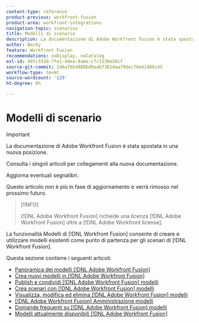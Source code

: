 ```yaml
---
content-type: reference
product-previous: workfront-fusion
product-area: workfront-integrations
navigation-topic: scenarios
title: Modelli di scenario
description: La documentazione di Adobe Workfront Fusion è stata spostata in una nuova posizione. Questo articolo è stato dichiarato obsoleto, ma contiene un collegamento al nuovo articolo che descrive questa funzionalità.
author: Becky
feature: Workfront Fusion
recommendations: noDisplay, noCatalog
exl-id: 48fc3330-7fe1-4dea-8abe-cfc1139e26cf
source-git-commit: 2d6af8b4988bd9aab7381daa79dec79e41408c45
workflow-type: tm+mt
source-wordcount: '129'
ht-degree: 0%

---
```


# Modelli di scenario

>[!IMPORTANT]
>
>La documentazione di Adobe Workfront Fusion è stata spostata in una nuova posizione.
>
>Consulta i singoli articoli per collegamenti alla nuova documentazione.
>
>Aggiorna eventuali segnalibri.
>
>Questo articolo non è più in fase di aggiornamento e verrà rimosso nel prossimo futuro.

>[!INFO]
>
>[!DNL Adobe Workfront Fusion] richiede una licenza [!DNL Adobe Workfront Fusion] oltre a [!DNL Adobe Workfront license].

La funzionalità Modelli di [!DNL Workfront Fusion] consente di creare e utilizzare modelli esistenti come punto di partenza per gli scenari di [!DNL Workfront Fusion].

Questa sezione contiene i seguenti articoli:

* [Panoramica dei modelli [!DNL Adobe Workfront Fusion]](/help/quicksilver/workfront-fusion/scenarios/templates/fusion-templates-overview.md)
* [Crea nuovi modelli in [!DNL Adobe Workfront Fusion]](../../../workfront-fusion/scenarios/templates/create-new-fusion-templates.md)
* [Publish e condividi [!DNL Adobe Workfront Fusion] modelli](../../../workfront-fusion/scenarios/templates/publish-and-share-fusion-templates.md)
* [Crea scenari con [!DNL Adobe Workfront Fusion] modelli](../../../workfront-fusion/scenarios/templates/create-scenarios-with-fusion-templates.md)
* [Visualizza, modifica ed elimina [!DNL Adobe Workfront Fusion] modelli](../../../workfront-fusion/scenarios/templates/view-edit-and-delete-fusion-templates.md)
* [[!DNL Adobe Workfront Fusion] Amministrazione modelli](../../../workfront-fusion/scenarios/templates/fusion-templates-adminstration.md)
* [Domande frequenti su [!DNL Adobe Workfront Fusion] modelli](../../../workfront-fusion/scenarios/templates/fusion-templates-faqs.md)
* [Modelli attualmente disponibili [!DNL Adobe Workfront Fusion] ](../../../workfront-fusion/scenarios/templates/currently-available-fusion-templates.md)
